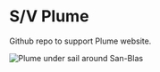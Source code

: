# S/V Plume

Github repo to support Plume website.

![Plume under sail around San-Blas](/../staging/assets/media/imgs/home/plume_sanblas-github.jpg)
